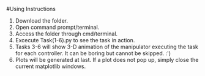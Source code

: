 #Using Instructions
1. Download the folder.
2. Open command prompt/terminal.
3. Access the folder through cmd/terminal.
4. Excecute Task(1-6).py to see the task in action.
5. Tasks 3-6 will show 3-D animation of the manipulator executing the task for each controller. It can be boring but cannot be skipped. :')
6. Plots will be generated at last. If a plot does not pop up, simply close the current matplotlib windows.
